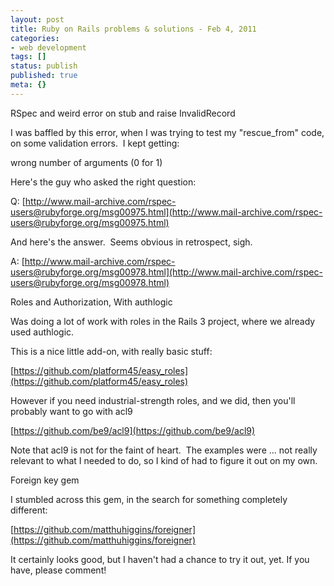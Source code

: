```yaml
---
layout: post
title: Ruby on Rails problems & solutions - Feb 4, 2011
categories: 
- web development
tags: []
status: publish
published: true
meta: {}
---
```


RSpec and weird error on stub and raise InvalidRecord

I was baffled by this error, when I was trying to test my "rescue_from" code, on some validation errors.  I kept getting:

wrong number of arguments (0 for 1)

Here's the guy who asked the right question:

Q: 
[http://www.mail-archive.com/rspec-users@rubyforge.org/msg00975.html](http://www.mail-archive.com/rspec-users@rubyforge.org/msg00975.html)



And here's the answer.  Seems obvious in retrospect, sigh.

A: 
[http://www.mail-archive.com/rspec-users@rubyforge.org/msg00978.html](http://www.mail-archive.com/rspec-users@rubyforge.org/msg00978.html)



Roles and Authorization, With authlogic



Was doing a lot of work with roles in the Rails 3 project, where we already used authlogic.



This is a nice little add-on, with really basic stuff:

[https://github.com/platform45/easy_roles](https://github.com/platform45/easy_roles)



However if you need industrial-strength roles, and we did, then you'll probably want to go with acl9

[https://github.com/be9/acl9](https://github.com/be9/acl9)



Note that acl9 is not for the faint of heart.  The examples were ... not really relevant to what I needed to do, so I kind of had to figure it out on my own.

Foreign key gem



I stumbled across this gem, in the search for something completely different:

[https://github.com/matthuhiggins/foreigner](https://github.com/matthuhiggins/foreigner)

It certainly looks good, but I haven't had a chance to try it out, yet. If you have, please comment!
